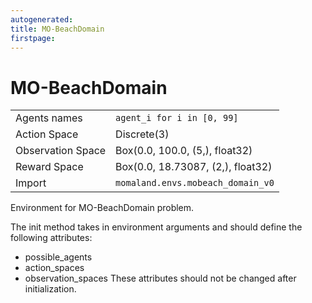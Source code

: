 ```yaml
---
autogenerated:
title: MO-BeachDomain
firstpage:
---
```


# MO-BeachDomain

|   |   |
|---|---|
| Agents names | `agent_i for i in [0, 99]` |
| Action Space | Discrete(3) |
| Observation Space | Box(0.0, 100.0, (5,), float32) |
| Reward Space | Box(0.0, 18.73087, (2,), float32) |
| Import | `momaland.envs.mobeach_domain_v0` |

Environment for MO-BeachDomain problem.

The init method takes in environment arguments and should define the following attributes:
- possible_agents
- action_spaces
- observation_spaces
These attributes should not be changed after initialization.
